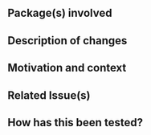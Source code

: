 ## Package(s) involved

<!-- type the name of the package(s) involved in this pull request -->

## Description of changes

<!-- a brief summary of your code changes -->

## Motivation and context

<!-- why is this PR necessary? is someone experiencing bugs or is a new feature being implemented? -->

## Related Issue(s)

<!-- make sure you link with either an `#issue-number` or directly with `[link-text](url)` -->

## How has this been tested?

<!-- locally? written tests? -->
